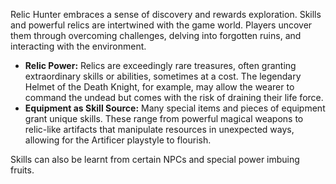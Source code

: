 
Relic Hunter embraces a sense of discovery and rewards exploration. Skills and powerful relics are intertwined with the game world. Players uncover them through overcoming challenges, delving into forgotten ruins, and interacting with the environment.

- **Relic Power:** Relics are exceedingly rare treasures, often granting extraordinary skills or abilities, sometimes at a cost. The legendary Helmet of the Death Knight, for example, may allow the wearer to command the undead but comes with the risk of draining their life force.
- **Equipment as Skill Source:** Many special items and pieces of equipment grant unique skills. These range from powerful magical weapons to relic-like artifacts that manipulate resources in unexpected ways, allowing for the Artificer playstyle to flourish.

Skills can also be learnt from certain NPCs and special power imbuing fruits.